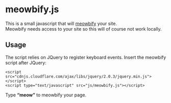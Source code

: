 # meowbify.js

This is a small javascript that will [meowbify](http://meowbify.com) your site.  
Meowbify needs access to your site so this will of course not work locally.

## Usage

The script relies on JQuery to register keyboard events.
Insert the meowbify script after JQuery:

    <script src="cdnjs.cloudflare.com/ajax/libs/jquery/2.0.3/jquery.min.js"></script>
    <script type="text/javascript" src="js/meowbify.js"></script>

Type **“meow”** to meowbify your page.
    